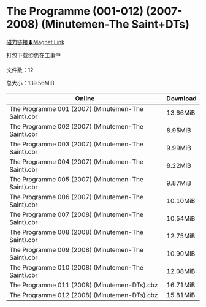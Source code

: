 # The Programme (001-012) (2007-2008) (Minutemen-The Saint+DTs)

[磁力链接⬇Magnet Link](magnet:?xt=urn:btih:635fb8e0715dd36aae834b4a3a24b93d6604f7c5&dn=The%20Programme%20%28001-012%29%20%282007-2008%29%20%28Minutemen-The%20Saint%2BDTs%29)

打包下载📦仍在工事中

文件数：12

总大小：139.56MiB

Online | Download
--- | ---
The Programme 001 (2007) (Minutemen-The Saint).cbr | 13.66MiB
The Programme 002 (2007) (Minutemen-The Saint).cbr | 8.95MiB
The Programme 003 (2007) (Minutemen-The Saint).cbr | 9.99MiB
The Programme 004 (2007) (Minutemen-The Saint).cbr | 8.22MiB
The Programme 005 (2007) (Minutemen-The Saint).cbr | 9.87MiB
The Programme 006 (2007) (Minutemen-The Saint).cbr | 10.10MiB
The Programme 007 (2008) (Minutemen-The Saint).cbr | 10.54MiB
The Programme 008 (2008) (Minutemen-The Saint).cbr | 12.75MiB
The Programme 009 (2008) (Minutemen-The Saint).cbr | 10.90MiB
The Programme 010 (2008) (Minutemen-The Saint).cbr | 12.08MiB
The Programme 011 (2008) (Minutemen-DTs).cbz | 16.71MiB
The Programme 012 (2008) (Minutemen-DTs).cbz | 15.81MiB